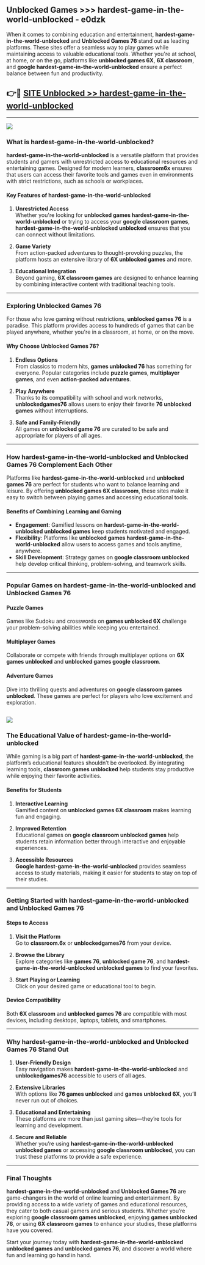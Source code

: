 ## Unblocked Games >>> hardest-game-in-the-world-unblocked - e0dzk 

When it comes to combining education and entertainment, **hardest-game-in-the-world-unblocked** and **Unblocked Games 76** stand out as leading platforms. These sites offer a seamless way to play games while maintaining access to valuable educational tools. Whether you're at school, at home, or on the go, platforms like **unblocked games 6X**, **6X classroom**, and **google hardest-game-in-the-world-unblocked** ensure a perfect balance between fun and productivity.
## 👉🔴 [SITE Unblocked >> hardest-game-in-the-world-unblocked](http://unblockedgames.edu.pl?title=hardest-game-in-the-world-unblocked&ref=24J)
---
<a href="http://unblockedgames.edu.pl?title=hardest-game-in-the-world-unblocked&ref=24J/"><img src="https://github.com/user-attachments/assets/438f12ca-57a4-47a3-8ead-c64da593a1e5"/></a>
### What is hardest-game-in-the-world-unblocked?  

**hardest-game-in-the-world-unblocked** is a versatile platform that provides students and gamers with unrestricted access to educational resources and entertaining games. Designed for modern learners, **classroom6x** ensures that users can access their favorite tools and games even in environments with strict restrictions, such as schools or workplaces.  

#### Key Features of hardest-game-in-the-world-unblocked  

1. **Unrestricted Access**  
   Whether you're looking for **unblocked games hardest-game-in-the-world-unblocked** or trying to access your **google classroom games**, **hardest-game-in-the-world-unblocked unblocked** ensures that you can connect without limitations.  

2. **Game Variety**  
   From action-packed adventures to thought-provoking puzzles, the platform hosts an extensive library of **6X unblocked games** and more.  

3. **Educational Integration**  
   Beyond gaming, **6X classroom games** are designed to enhance learning by combining interactive content with traditional teaching tools.  



---

### Exploring Unblocked Games 76  

For those who love gaming without restrictions, **unblocked games 76** is a paradise. This platform provides access to hundreds of games that can be played anywhere, whether you're in a classroom, at home, or on the move.  

#### Why Choose Unblocked Games 76?  

1. **Endless Options**  
   From classics to modern hits, **games unblocked 76** has something for everyone. Popular categories include **puzzle games**, **multiplayer games**, and even **action-packed adventures**.  

2. **Play Anywhere**  
   Thanks to its compatibility with school and work networks, **unblockedgames76** allows users to enjoy their favorite **76 unblocked games** without interruptions.  

3. **Safe and Family-Friendly**  
   All games on **unblocked game 76** are curated to be safe and appropriate for players of all ages.  

---

### How hardest-game-in-the-world-unblocked and Unblocked Games 76 Complement Each Other  

Platforms like **hardest-game-in-the-world-unblocked** and **unblocked games 76** are perfect for students who want to balance learning and leisure. By offering **unblocked games 6X classroom**, these sites make it easy to switch between playing games and accessing educational tools.  

#### Benefits of Combining Learning and Gaming  

- **Engagement**: Gamified lessons on **hardest-game-in-the-world-unblocked unblocked games** keep students motivated and engaged.  
- **Flexibility**: Platforms like **unblocked games hardest-game-in-the-world-unblocked** allow users to access games and tools anytime, anywhere.  
- **Skill Development**: Strategy games on **google classroom unblocked** help develop critical thinking, problem-solving, and teamwork skills.  

---

### Popular Games on hardest-game-in-the-world-unblocked and Unblocked Games 76  

#### Puzzle Games  

Games like Sudoku and crosswords on **games unblocked 6X** challenge your problem-solving abilities while keeping you entertained.  

#### Multiplayer Games  

Collaborate or compete with friends through multiplayer options on **6X games unblocked** and **unblocked games google classroom**.  

#### Adventure Games  

Dive into thrilling quests and adventures on **google classroom games unblocked**. These games are perfect for players who love excitement and exploration.  

<a href="http://download.freeplayer.one?title=hardest-game-in-the-world-unblocked&ref=23D/"><img src="https://github.com/user-attachments/assets/fe0c3e91-c8e1-489c-acf0-e2f614c12fb8"/></a>
---

### The Educational Value of hardest-game-in-the-world-unblocked  

While gaming is a big part of **hardest-game-in-the-world-unblocked**, the platform’s educational features shouldn’t be overlooked. By integrating learning tools, **classroom games unblocked** help students stay productive while enjoying their favorite activities.  

#### Benefits for Students  

1. **Interactive Learning**  
   Gamified content on **unblocked games 6X classroom** makes learning fun and engaging.  

2. **Improved Retention**  
   Educational games on **google classroom unblocked games** help students retain information better through interactive and enjoyable experiences.  

3. **Accessible Resources**  
   **Google hardest-game-in-the-world-unblocked** provides seamless access to study materials, making it easier for students to stay on top of their studies.  

---

### Getting Started with hardest-game-in-the-world-unblocked and Unblocked Games 76  

#### Steps to Access  

1. **Visit the Platform**  
   Go to **classroom.6x** or **unblockedgames76** from your device.  

2. **Browse the Library**  
   Explore categories like **games 76**, **unblocked game 76**, and **hardest-game-in-the-world-unblocked unblocked games** to find your favorites.  

3. **Start Playing or Learning**  
   Click on your desired game or educational tool to begin.  

#### Device Compatibility  

Both **6X classroom** and **unblocked games 76** are compatible with most devices, including desktops, laptops, tablets, and smartphones.  

---

### Why hardest-game-in-the-world-unblocked and Unblocked Games 76 Stand Out  

1. **User-Friendly Design**  
   Easy navigation makes **hardest-game-in-the-world-unblocked** and **unblockedgames76** accessible to users of all ages.  

2. **Extensive Libraries**  
   With options like **76 games unblocked** and **games unblocked 6X**, you’ll never run out of choices.  

3. **Educational and Entertaining**  
   These platforms are more than just gaming sites—they’re tools for learning and development.  

4. **Secure and Reliable**  
   Whether you’re using **hardest-game-in-the-world-unblocked unblocked games** or accessing **google classroom unblocked**, you can trust these platforms to provide a safe experience.  

---

### Final Thoughts  

**hardest-game-in-the-world-unblocked** and **Unblocked Games 76** are game-changers in the world of online learning and entertainment. By providing access to a wide variety of games and educational resources, they cater to both casual gamers and serious students. Whether you’re exploring **google classroom games unblocked**, enjoying **games unblocked 76**, or using **6X classroom games** to enhance your studies, these platforms have you covered.  

Start your journey today with **hardest-game-in-the-world-unblocked unblocked games** and **unblocked games 76**, and discover a world where fun and learning go hand in hand.  